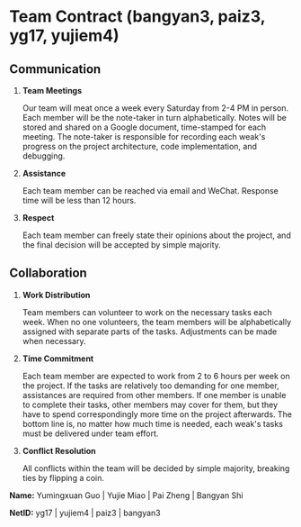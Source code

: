 # Team Contract (bangyan3, paiz3, yg17, yujiem4)

## Communication

1. **Team Meetings**

   Our team will meat once a week every Saturday from 2-4 PM in person. Each member will be the note-taker in turn  alphabetically. Notes will be stored and shared on a Google document, time-stamped for each meeting. The note-taker is responsible for recording each weak's progress on the project architecture, code implementation, and debugging.

2. **Assistance**

   Each team member can be reached via email and WeChat. Response time will be less than 12 hours.

3. **Respect**

   Each team member can freely state their opinions about the project, and the final decision will be accepted by simple majority. 

## Collaboration

1. **Work Distribution**

   Team members can volunteer to work on the necessary tasks each week. When no one volunteers, the team members will be alphabetically assigned with separate parts of the tasks. Adjustments can be made when necessary.

2. **Time Commitment**

   Each team member are expected to work from 2 to 6 hours per week on the project. If the tasks are relatively too demanding for one member, assistances are required from other members. If one member is unable to complete their tasks, other members may cover for them, but they have to spend correspondingly more time on the project afterwards. The bottom line is, no matter how much time is needed, each weak's tasks must be delivered under team effort.

3. **Conflict Resolution**

   All conflicts within the team will be decided by simple majority, breaking ties by flipping a coin.



**Name:**	Yumingxuan Guo  |  Yujie Miao | Pai Zheng | Bangyan Shi

**NetID:**	yg17            |  yujiem4    | paiz3     | bangyan3

